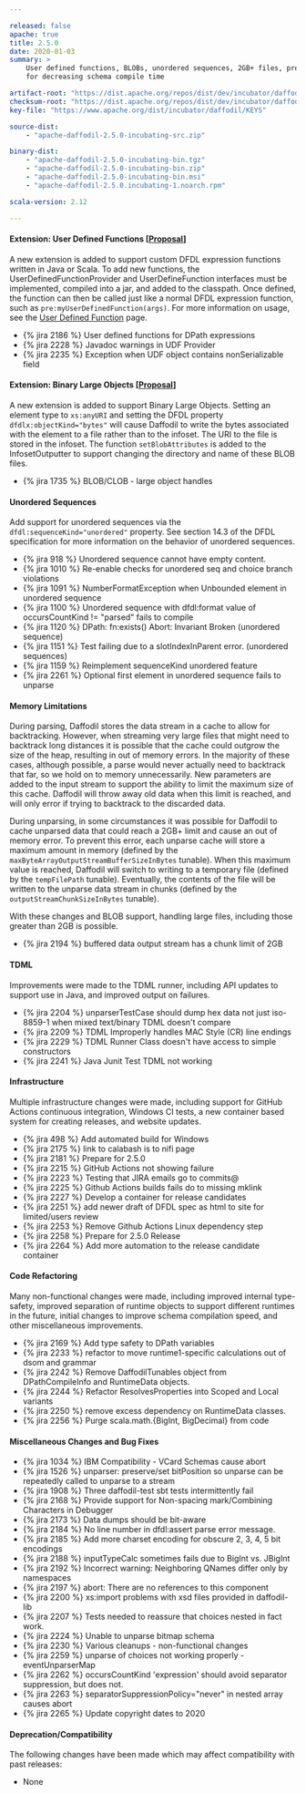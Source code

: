 ```yaml
---

released: false
apache: true
title: 2.5.0
date: 2020-01-03
summary: >
    User defined functions, BLOBs, unordered sequences, 2GB+ files, preparation
    for decreasing schema compile time

artifact-root: "https://dist.apache.org/repos/dist/dev/incubator/daffodil/2.5.0-rc2/"
checksum-root: "https://dist.apache.org/repos/dist/dev/incubator/daffodil/2.5.0-rc2/"
key-file: "https://www.apache.org/dist/incubator/daffodil/KEYS"

source-dist:
    - "apache-daffodil-2.5.0-incubating-src.zip"

binary-dist:
    - "apache-daffodil-2.5.0-incubating-bin.tgz"
    - "apache-daffodil-2.5.0-incubating-bin.zip"
    - "apache-daffodil-2.5.0-incubating-bin.msi"
    - "apache-daffodil-2.5.0.incubating-1.noarch.rpm"

scala-version: 2.12

---
```


#### Extension: User Defined Functions [[Proposal](https://cwiki.apache.org/confluence/display/DAFFODIL/Proposal%3A+Feature+to+Support+User+Defined+Functions)]

A new extension is added to support custom DFDL expression functions written in
Java or Scala. To add new functions, the UserDefinedFunctionProvider and
UserDefineFunction interfaces must be implemented, compiled into a jar, and
added to the classpath. Once defined, the function can then be called just like
a normal DFDL expression function, such as ``pre:myUserDefinedFunction(args)``.
For more information on usage, see the [User Defined Function](https://github.com/apache/incubator-daffodil/tree/master/daffodil-udf)
page.

* {% jira 2186 %} User defined functions for DPath expressions
* {% jira 2228 %} Javadoc warnings in UDF Provider
* {% jira 2235 %} Exception when UDF object contains nonSerializable field

#### Extension: Binary Large Objects [[Proposal](https://cwiki.apache.org/confluence/display/DAFFODIL/Proposal%3A+Binary+Large+Objects)]

A new extension is added to support Binary Large Objects. Setting an element
type to ``xs:anyURI`` and setting the DFDL property
``dfdlx:objectKind="bytes"`` will cause Daffodil to write the bytes associated
with the element to a file rather than to the infoset. The URI to the file is
stored in the infoset. The function ``setBlobAttributes`` is added to the
InfosetOutputter to support changing the directory and name of these BLOB
files.

* {% jira 1735 %} BLOB/CLOB - large object handles

#### Unordered Sequences

Add support for unordered sequences via the ``dfdl:sequenceKind="unordered"``
property. See section 14.3 of the DFDL specification for more information on
the behavior of unordered sequences.

* {% jira 918 %} Unordered sequence cannot have empty content.
* {% jira 1010 %} Re-enable checks for unordered seq and choice branch violations
* {% jira 1091 %} NumberFormatException when Unbounded element in unordered sequence
* {% jira 1100 %} Unordered sequence with dfdl:format value of occursCountKind != "parsed" fails to compile
* {% jira 1120 %} DPath: fn:exists() Abort: Invariant Broken (unordered sequence)
* {% jira 1151 %} Test failing due to a slotIndexInParent error. (unordered sequences)
* {% jira 1159 %} Reimplement sequenceKind unordered feature
* {% jira 2261 %} Optional first element in unordered sequence fails to unparse

#### Memory Limitations

During parsing, Daffodil stores the data stream in a cache to allow for
backtracking. However, when streaming very large files that might need to
backtrack long distances it is possible that the cache could outgrow the size
of the heap, resulting in out of memory errors. In the majority of these cases,
although possible, a parse would never actually need to backtrack that far, so
we hold on to memory unnecessarily. New parameters are added to the input
stream to support the ability to limit the maximum size of this cache. Daffodil
will throw away old data when this limit is reached, and will only error if
trying to backtrack to the discarded data.

During unparsing, in some circumstances it was possible for Daffodil to cache
unparsed data that could reach a 2GB+ limit and cause an out of memory error.
To prevent this error, each unparse cache will store a maximum amount in memory
(defined by the ``maxByteArrayOutputStreamBufferSizeInBytes`` tunable). When
this maximum value is reached, Daffodil will switch to writing to a temporary
file (defined by the ``tempFilePath`` tunable). Eventually, the contents of the
file will be written to the unparse data stream in chunks (defined by the
``outputStreamChunkSizeInBytes`` tunable).

With these changes and BLOB support, handling large files, including those
greater than 2GB is possible.

* {% jira 2194 %} buffered data output stream has a chunk limit of 2GB

#### TDML

Improvements were made to the TDML runner, including API updates to support use in Java,
and improved output on failures.

* {% jira 2204 %} unparserTestCase should dump hex data not just iso-8859-1 when mixed text/binary TDML doesn't compare
* {% jira 2209 %} TDML Improperly handles MAC Style (CR) line endings
* {% jira 2229 %} TDML Runner Class doesn't have access to simple constructors
* {% jira 2241 %} Java Junit Test TDML not working

#### Infrastructure

Multiple infrastructure changes were made, including support for GitHub Actions
continuous integration, Windows CI tests, a new container based system for
creating releases, and website updates.

* {% jira 498 %} Add automated build for Windows
* {% jira 2175 %} link to calabash is to nifi page
* {% jira 2181 %} Prepare for 2.5.0
* {% jira 2215 %} GitHub Actions not showing failure
* {% jira 2223 %} Testing that JIRA emails go to commits@
* {% jira 2225 %} Github Actions builds fails do to missing mklink
* {% jira 2227 %} Develop a container for release candidates
* {% jira 2251 %} add newer draft of DFDL spec as html to site for limited/users review
* {% jira 2253 %} Remove Github Actions Linux dependency step
* {% jira 2258 %} Prepare for 2.5.0 Release
* {% jira 2264 %} Add more automation to the release candidate container

#### Code Refactoring

Many non-functional changes were made, including improved internal type-safety,
improved separation of runtime objects to support different runtimes in the
future, initial changes to improve schema compilation speed, and other
miscellaneous improvements.

* {% jira 2169 %} Add type safety to DPath variables
* {% jira 2233 %} refactor to move runtime1-specific calculations out of dsom and grammar
* {% jira 2242 %} Remove DaffodilTunables object from DPathCompileInfo and RuntimeData objects.
* {% jira 2244 %} Refactor ResolvesProperties into Scoped and Local variants
* {% jira 2250 %} remove excess dependency on RuntimeData classes.
* {% jira 2256 %} Purge scala.math.{BigInt, BigDecimal}  from code

#### Miscellaneous Changes and Bug Fixes

* {% jira 1034 %} IBM Compatibility - VCard Schemas cause abort
* {% jira 1526 %} unparser: preserve/set bitPosition so unparse can be repeatedly called to unparse to a stream
* {% jira 1908 %} Three daffodil-test sbt tests intermittently fail
* {% jira 2168 %} Provide support for Non-spacing mark/Combining Characters in Debugger
* {% jira 2173 %} Data dumps should be bit-aware
* {% jira 2184 %} No line number in dfdl:assert parse error message.
* {% jira 2185 %} Add more charset encoding for obscure 2, 3, 4, 5 bit encodings
* {% jira 2188 %} inputTypeCalc sometimes fails due to BigInt vs. JBigInt
* {% jira 2192 %} Incorrect warning: Neighboring QNames differ only by namespaces
* {% jira 2197 %} abort: There are no references to this component
* {% jira 2200 %} xs:import problems with xsd files provided in daffodil-lib
* {% jira 2207 %} Tests needed to reassure that choices nested in fact work.
* {% jira 2224 %} Unable to unparse bitmap schema
* {% jira 2230 %} Various cleanups - non-functional changes
* {% jira 2259 %} unparse of choices not working properly - eventUnparserMap
* {% jira 2262 %} occursCountKind 'expression' should avoid separator suppression, but does not.
* {% jira 2263 %} separatorSuppressionPolicy="never" in nested array causes abort
* {% jira 2265 %} Update copyright dates to 2020

#### Deprecation/Compatibility

The following changes have been made which may affect compatibility with past releases:

* None
